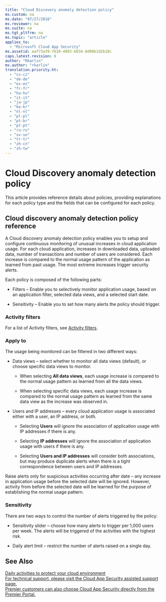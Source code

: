 ```yaml
---
title: "Cloud Discovery anomaly detection policy"
ms.custom: na
ms.date: "07/27/2016"
ms.reviewer: na
ms.suite: na
ms.tgt_pltfrm: na
ms.topic: "article"
applies_to: 
  - "Microsoft Cloud App Security"
ms.assetid: eaf73af0-7610-4903-b656-8d90b1d2b18c
caps.latest.revision: 6
author: "Rkarlin"
ms.author: "rkarlin"
translation.priority.ht: 
  - "cs-cz"
  - "de-de"
  - "es-es"
  - "fr-fr"
  - "hu-hu"
  - "it-it"
  - "ja-jp"
  - "ko-kr"
  - "nl-nl"
  - "pl-pl"
  - "pt-br"
  - "pt-pt"
  - "ru-ru"
  - "sv-se"
  - "tr-tr"
  - "zh-cn"
  - "zh-tw"
---
```

# Cloud Discovery anomaly detection policy
  This article provides reference details about policies, providing explanations for each policy type and the fields that can be configured for each policy.  
  
## Cloud discovery anomaly detection policy reference  
 A Cloud discovery anomaly detection policy enables you to setup and configure continuous monitoring of unusual increases in cloud application usage. For each cloud application, increases in downloaded data, uploaded data, number of transactions and number of users are considered. Each increase is compared to the normal usage pattern of the application as learned from past usage. The most extreme increases trigger security alerts.  
  
 Each policy is composed of the following parts:  
  
-   Filters – Enable you to selectively monitor application usage, based on an application filter, selected data views, and a selected start date.  
  
-   Sensitivity – Enable you to set how many alerts the policy should trigger.  
  
### Activity filters  
 For a list of Activity filters, see [Activity filters](../Topic/Activity%20policy%20reference.md#activityfilters).  
  
### Apply to  
 The usage being monitored can be filtered in two different ways:  
  
-   Data views – select whether to monitor all data views (default), or choose specific data views to monitor.  
  
    -   When selecting **All data views**, each usage increase is compared to the normal usage pattern as learned from all the data views.  
  
    -   When selecting specific data views, each usage increase is compared to the normal usage pattern as learned from the same data view as the increase was observed in.  
  
-   Users and IP addresses – every cloud application usage is associated either with a user, an IP address, or both.  
  
    -   Selecting **Users** will ignore the association of application usage with IP addresses if there is any.  
  
    -   Selecting **IP addresses** will ignore the association of application usage with users if there is any.  
  
    -   Selecting **Users and IP addresses** will consider both associations, but may produce duplicate alerts when there is a tight correspondence between users and IP addresses.  
  
 Raise alerts only for suspicious activities occurring after date – any increase in application usage before the selected date will be ignored. However, activity from before the selected date will be learned for the purpose of establishing the normal usage pattern.  
  
### Sensitivity  
 There are two ways to control the number of alerts triggered by the policy:  
  
-   Sensitivity slider – choose how many alerts to trigger per 1,000 users per week. The alerts will be triggered of the activities with the highest risk.  
  
-   Daily alert limit – restrict the number of alerts raised on a single day.  
  
## See Also  
 [Daily activities to protect your cloud environment](../migration/daily-activities-to-protect-your-cloud-environment.md)   
 [For technical support, please visit the Cloud App Security assisted support page.](http://support.microsoft.com/oas/default.aspx?prid=16031)   
 [Premier customers can also choose Cloud App Security directly from the Premier Portal.](https://premier.microsoft.com/)  
  
  
